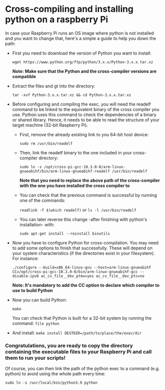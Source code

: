 # Cross-compiling and installing python on a raspberry Pi
In case your Raspberry Pi runs an OS image where python is not installed and you want to change that, here's a simple a guide to help you down the path:

* First you need to download the version of Python you want to install: 

	`wget https://www.python.org/ftp/python/3.x.x/Python-3.x.x.tar.xz`

  	**Note: Make sure that the Python and the cross-compiler versions are compatible** 
* Extract the files and gt into the directory:

	`tar -xvf Python-3.x.x.tar.xz && cd Python-3.x.x.tar.xz`
* Before configuring and compiling the exec, you will need the readelf command to be linked to the equivalent binary of the cross compiler you use. Python uses this command to check the dependencies of a binary or shared library. Hence, it needs to be able to read the structure of your target machine (32-bit Raspberry Pi).
	* First, remove the already existing link to you 64-bit host device:

		`sudo rm /usr/bin/readelf`
	* Then, link the readelf binary to the one included in your cross-compiler directory:

		`sudo ln -s /opt/cross-pi-gcc-10.3.0-0/arm-linux-gnueabihf/bin/arm-linux-gnueabihf-readelf /usr/bin/readelf`

   		**Note that you need to replace the above path of the cross-compiler with the one you have installed the cross compiler to**
	* You can check that the previous command is successful by running one of the commands:

		`readlink -f $(which readelf)` or `ls -l /usr/bin/readelf`
	* You can later reverse this change -after finishing with python's installation- with:

		`sudo apt-get install --reinstall binutils`
* Now you have to configure Python for cross-compilation. You may need to add some options to finish that successfully. These will depend on your system characteristics (if the directories exist in your filesystem). For instance:
  
	`./configure --build=x86_64-linux-gnu --host=arm-linux-gnueabihf CC=/opt/cross-pi-gcc-10.3.0-0/bin/arm-linux-gnueabihf-gcc --disable-ipv6 ac_cv_file__dev_ptmx=yes ac_cv_file__dev_ptc=no `

  	**Note: It's mandatory to add the CC option to declare which compiler to use to build Python** 
* Now you can build Python:

	`make` 

	You can check that Python is built for a 32-bit system by running the command:
	`file python`
* And install:
	`make install DESTDIR=/path/to/place/the/exec/dir`
	
### Congratulations, you are ready to copy the directory containing the executable files to your Raspberry Pi and call them to run your scripts! 

Of course, you can then link the path of the python exec to a command (e.g. python) to avoid using the whole path every time:

`sudo ln -s /usr/local/bin/python3.9 python`
